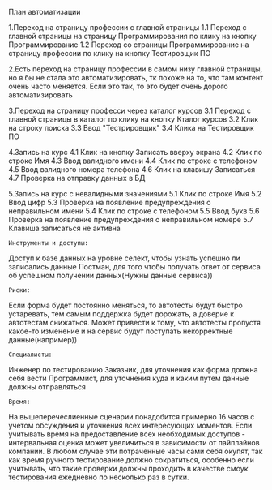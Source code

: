 План автоматизации

1.Переход на страницу профессии с главной страницы
	1.1 Переход с главной страницы на страницу Программирования по клику на кнопку Программирование
	1.2 Переход со страницы Программирование на страницу профессии по клику на кнопку  Тестировщик ПО

2.Есть переход на страницу профессии в самом низу главной страницы, но я бы не стала это автоматизировать, тк
похоже на то, что там контент очень часто меняется. Если это так, то это будет очень дорого автоматизировать

3.Переход на страницу професси через каталог курсов
	3.1 Переход с главной страницы в каталог по клику на кнопку Кталог курсов
	3.2 Клик на строку поиска
	3.3 Ввод "Тестрировщик"
	3.4 Клика на Тестировщик ПО

4.Запись на курс
	4.1 Клик на кнопку Записать вверху экрана
	4.2 Клик по строке Имя
	4.3 Ввод валидного имени
	4.4 Клик по строке с телефоном
	4.5 Ввод валидного номера телефона
	4.6 Клик на клавишу Записаться
	4.7 Проверка на отправку данных в БД

5.Запись на курс с невалидными значениями
	5.1 Клик по строке Имя
	5.2 Ввод цифр
	5.3 Проверка на появление предупреждения о неправильном имени
	5.4 Клик по строке с телефоном
	5.5 Ввод букв
	5.6 Проверка на появление предупреждения о неправильном номере
	5.7 Клавиша записаться не активна

	Инструменты и доступы:
Доступ к базе данных на уровне селект, чтобы узнать успешно ли записались данные
Постман, для того чтобы получать ответ от сервиса об успешном получении данных(Нужны данные сервиса))

	Риски:
Если форма будет постоянно меняться, то автотесты будут быстро устаревать, тем самым
поддержка будет дорожать, а доверие к автотестам снижаться. Может привести к тому, что
автотесты пропустя какое-то изменение и на сервис будут поступать некорректные данные(например))

	Специалисты:
Инженер по тестированию
Заказчик, для уточнения как форма должна себя вести
Программист, для уточнения куда и каким путем данные должны отправляться

	Время:
На вышеперечеслиенные сценарии понадобится примерно 16 часов с учетом обсуждения и уточнения всех
интересующих моментов. Если учитывать время на предоставление всех необходимых доступов - 
интервальная оценка может увеличиться в зависимости от пайплайнов компании. В любом случае эти потраченные
часы сами себя окупят, так как время ручного тестирование должно сократиться, особенно если учитывать, что такие проверки
должны проходить в качестве смоук тестирования ежедневно по несколько раз в сутки.
